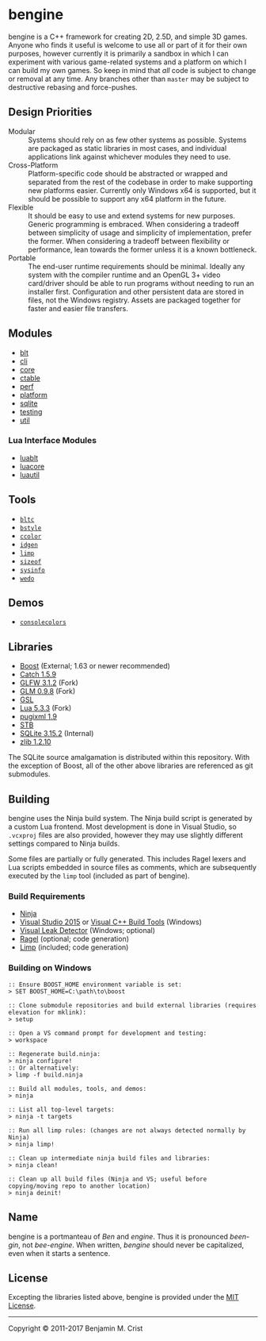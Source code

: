 # bengine
bengine is a C++ framework for creating 2D, 2.5D, and simple 3D games.  Anyone
who finds it useful is welcome to use all or part of it for their own purposes,
however currently it is primarily a sandbox in which I can experiment with
various game-related systems and a platform on which I can build my own games.
So keep in mind that *all* code is subject to change or removal at any time.
Any branches other than `master` may be subject to destructive rebasing and
force-pushes.


## Design Priorities
<dl>
   <dt>Modular</dt>
      <dd>Systems should rely on as few other systems as possible.  Systems are
          packaged as static libraries in most cases, and individual
          applications link against whichever modules they need to use.</dd>
   <dt>Cross-Platform</dt>
      <dd>Platform-specific code should be abstracted or wrapped and separated
          from the rest of the codebase in order to make supporting new
          platforms easier.  Currently only Windows x64 is supported, but it
          should be possible to support any x64 platform in the future.</dd>
   <dt>Flexible</dt>
      <dd>It should be easy to use and extend systems for new purposes.  Generic
          programming is embraced.  When considering a tradeoff between
          simplicity of usage and simplicity of implementation, prefer the
          former.  When considering a tradeoff between flexibility or
          performance, lean towards the former unless it is a known
          bottleneck.</dd>
   <dt>Portable</dt>
      <dd>The end-user runtime requirements should be minimal.  Ideally any
          system with the compiler runtime and an OpenGL 3+ video card/driver
          should be able to run programs without needing to run an installer
          first.  Configuration and other persistent data are stored in files,
          not the Windows registry.  Assets are packaged together for faster
          and easier file transfers.</dd>
</dl>


## Modules
 - [blt](https://github.com/bcrist/bengine-blt)
 - [cli](https://github.com/bcrist/bengine-cli)
 - [core](https://github.com/bcrist/bengine-core)
 - [ctable](https://github.com/bcrist/bengine-ctable)
 - [perf](https://github.com/bcrist/bengine-perf)
 - [platform](https://github.com/bcrist/bengine-platform)
 - [sqlite](https://github.com/bcrist/bengine-sqlite)
 - [testing](https://github.com/bcrist/bengine-testing)
 - [util](https://github.com/bcrist/bengine-util)
 
### Lua Interface Modules
 - [luablt](https://github.com/bcrist/bengine-luablt)
 - [luacore](https://github.com/bcrist/bengine-luacore)
 - [luautil](https://github.com/bcrist/bengine-luautil)


## Tools
 - [`bltc`](https://github.com/bcrist/bengine-bltc)
 - [`bstyle`](https://github.com/bcrist/bengine-bstyle)
 - [`ccolor`](https://github.com/bcrist/bengine-ccolor)
 - [`idgen`](https://github.com/bcrist/bengine-idgen)
 - [`limp`](https://github.com/bcrist/bengine-limp)
 - [`sizeof`](https://github.com/bcrist/bengine-sizeof)
 - [`sysinfo`](https://github.com/bcrist/bengine-sysinfo)
 - [`wedo`](https://github.com/bcrist/bengine-wedo)


## Demos
 - [`consolecolors`](https://github.com/bcrist/consolecolors)


## Libraries 
 - [Boost](http://www.boost.org/) (External; 1.63 or newer recommended)
 - [Catch 1.5.9](https://github.com/philsquared/Catch)
 - [GLFW 3.1.2](https://github.com/bcrist/glfw) (Fork)
 - [GLM 0.9.8](https://github.com/bcrist/glm) (Fork)
 - [GSL](https://github.com/Microsoft/GSL)
 - [Lua 5.3.3](https://github.com/bcrist/lua) (Fork)
 - [pugixml 1.9](https://github.com/zeux/pugixml)
 - [STB](https://github.com/nothings/stb)
 - [SQLite 3.15.2](http://sqlite.org/) (Internal)
 - [zlib 1.2.10](https://github.com/madler/zlib)

The SQLite source amalgamation is distributed within this repository.  With the
exception of Boost, all of the other above libraries are referenced as git
submodules.


## Building
bengine uses the Ninja build system.  The Ninja build script is generated by a
custom Lua frontend.  Most development is done in Visual Studio, so `.vcxproj`
files are also provided, however they may use slightly different settings
compared to Ninja builds.

Some files are partially or fully generated.  This includes Ragel lexers and
Lua scripts embedded in source files as comments, which are subsequently
executed by the `limp` tool (included as part of bengine).

### Build Requirements
 - [Ninja](https://ninja-build.org/)
 - [Visual Studio 2015](https://www.visualstudio.com/) or [Visual C++ Build Tools](http://landinghub.visualstudio.com/visual-cpp-build-tools) (Windows)
 - [Visual Leak Detector](https://vld.codeplex.com/) (Windows; optional)
 - [Ragel](http://www.colm.net/open-source/ragel/) (optional; code generation)
 - [Limp](https://github.com/bcrist/bengine-limp) (included; code generation)

### Building on Windows
```
:: Ensure BOOST_HOME environment variable is set:
> SET BOOST_HOME=C:\path\to\boost

:: Clone submodule repositories and build external libraries (requires elevation for mklink):
> setup

:: Open a VS command prompt for development and testing:
> workspace

:: Regenerate build.ninja:
> ninja configure!
:: Or alternatively:
> limp -f build.ninja

:: Build all modules, tools, and demos:
> ninja

:: List all top-level targets:
> ninja -t targets

:: Run all limp rules: (changes are not always detected normally by Ninja)
> ninja limp!

:: Clean up intermediate ninja build files and libraries:
> ninja clean!

:: Clean up all build files (Ninja and VS; useful before copying/moving repo to another location)
> ninja deinit!
```


## Name
bengine is a portmanteau of *Ben* and *engine*.  Thus it is pronounced
*been-gin*, not *bee-engine*.  When written, *bengine* should never be
capitalized, even when it starts a sentence.


## License
Excepting the libraries listed above, bengine is provided under the [MIT License](./license.md).

---

Copyright &copy; 2011-2017 Benjamin M. Crist
